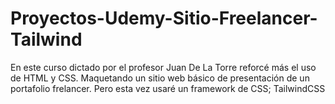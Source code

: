 # Proyectos-Udemy-Sitio-Freelancer-Tailwind
En este curso dictado por el profesor Juan De La Torre reforcé más el uso de HTML y CSS. Maquetando un sitio web básico de presentación de un portafolio frelancer.  Pero esta vez usaré un framework de CSS; TailwindCSS
